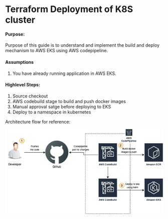 # Terraform Deployment of K8S cluster

#### Purpose:
Purpose of this guide is to understand and implement the build and deploy mechanism to AWS EKS using AWS codepipeline. 

#### Assumptions

1. You have already running application in AWS EKS.

#### Highlevel Steps:

1. Source checkout
1. AWS codebuild stage to build and push docker images
1. Manual approval satge before deploying to EKS
1. Deploy to a namespace in kubernetes

Architecture flow for reference:

![alt text](https://github.com/dipander91/k8s-terraform/blob/master/Architecture/Architecture-Codepipeline.png?raw=true)

